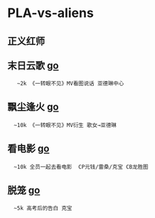 # PLA-vs-aliens
正义红师<br>
<br>
末日云歌 [go](https://github.com/yiyiisfake/PLA-vs-aliens/blob/main/%E3%80%90%E5%AE%8C%E7%BB%93%E3%80%91%E6%9C%AB%E6%97%A5%E4%BA%91%E6%AD%8C.txt)<br>
-------
       ~2k 《一转眼不见》MV看图说话 亚德琳中心
飘尘逢火 [go](https://github.com/yiyiisfake/PLA-vs-aliens/edit/main/%E3%80%90%E5%AE%8C%E7%BB%93%E3%80%91%E9%A3%98%E5%B0%98%E9%80%A2%E7%81%AB.txt)<br>
-------
      ~10k 《一转眼不见》MV衍生 歌女→亚德琳
看电影 [go](https://github.com/yiyiisfake/PLA-vs-aliens/blob/main/%E3%80%90%E5%AE%8C%E7%BB%93%E3%80%91%E7%94%B5%E5%BD%B1%E6%A2%97.txt)<br>
-------
      ~10k 全员一起去看电影  CP元钱/雷桑/克宝 CB龙胜图
脱笼 [go](https://github.com/yiyiisfake/PLA-vs-aliens/blob/main/%E8%84%B1%E7%AC%BC%EF%BC%88%E9%AB%98%E8%80%83%E5%90%8E%E5%91%8A%E7%99%BD%E6%A2%97%EF%BC%89.txt)<br>
-------
      ~5k 高考后的告白 克宝
